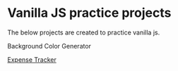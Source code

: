 # Vanilla JS practice projects

The below projects are created to practice vanilla js.

Background Color Generator

[Expense Tracker](https://ganesh-kumar-expense-tracker.netlify.app/ "Expense tracker")
